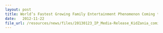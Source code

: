 ```yaml
---
layout: post
title: World’s Fastest Growing Family Entertainment Phenomenon Coming to Sentosa
date:   2012-11-22
file_url: /resources/news/files/20130123_IP_Media-Release_KidZania_coming_to_Singapore.pdf
---
```

